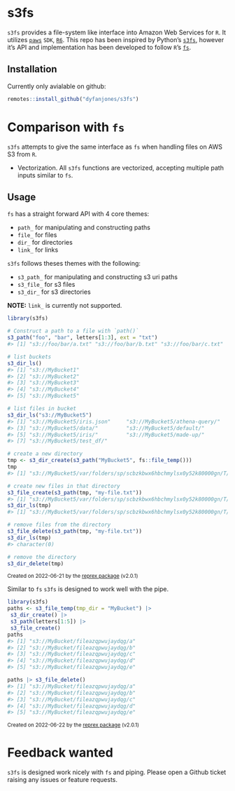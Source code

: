 
<!-- README.md is generated from README.Rmd. Please edit that file -->

# s3fs

`s3fs` provides a file-system like interface into Amazon Web Services
for `R`. It utilizes [`paws`](https://github.com/paws-r/paws) `SDK`,
[`R6`](https://github.com/r-lib/R6). This repo has been inspired by
Python’s [`s3fs`](https://github.com/fsspec/s3fs), however it’s API and
implementation has been developed to follow `R`’s
[`fs`](https://github.com/r-lib/fs).

## Installation

Currently only avialable on github:

``` r
remotes::install_github("dyfanjones/s3fs")
```

# Comparison with `fs`

`s3fs` attempts to give the same interface as `fs` when handling files
on AWS S3 from `R`.

-   Vectorization. All `s3fs` functions are vectorized, accepting
    multiple path inputs similar to `fs`.

## Usage

`fs` has a straight forward API with 4 core themes:

-   `path_` for manipulating and constructing paths
-   `file_` for files
-   `dir_` for directories
-   `link_` for links

`s3fs` follows theses themes with the following:

-   `s3_path_` for manipulating and constructing s3 uri paths
-   `s3_file_` for s3 files
-   `s3_dir_` for s3 directories

**NOTE:** `link_` is currently not supported.

``` r
library(s3fs)

# Construct a path to a file with `path()`
s3_path("foo", "bar", letters[1:3], ext = "txt")
#> [1] "s3://foo/bar/a.txt" "s3://foo/bar/b.txt" "s3://foo/bar/c.txt"

# list buckets
s3_dir_ls()
#> [1] "s3://MyBucket1"
#> [2] "s3://MyBucket2"                                        
#> [3] "s3://MyBucket3"               
#> [4] "s3://MyBucket4"                            
#> [5] "s3://MyBucket5"

# list files in bucket
s3_dir_ls("s3://MyBucket5")
#> [1] "s3://MyBucket5/iris.json"     "s3://MyBucket5/athena-query/"
#> [3] "s3://MyBucket5/data/"         "s3://MyBucket5/default/"     
#> [5] "s3://MyBucket5/iris/"         "s3://MyBucket5/made-up/"     
#> [7] "s3://MyBucket5/test_df/"

# create a new directory
tmp <- s3_dir_create(s3_path("MyBucket5", fs::file_temp()))
tmp
#> [1] "s3://MyBucket5/var/folders/sp/scbzkbwx6hbchmylsx0y52k80000gn/T/RtmpjtH1NO/file160d04e147723"

# create new files in that directory
s3_file_create(s3_path(tmp, "my-file.txt"))
#> [1] "s3://MyBucket5/var/folders/sp/scbzkbwx6hbchmylsx0y52k80000gn/T/RtmpjtH1NO/file160d04e147723/my-file.txt"
s3_dir_ls(tmp)
#> [1] "s3://MyBucket5/var/folders/sp/scbzkbwx6hbchmylsx0y52k80000gn/T/RtmpjtH1NO/file160d04e147723/my-file.txt"

# remove files from the directory
s3_file_delete(s3_path(tmp, "my-file.txt"))
s3_dir_ls(tmp)
#> character(0)

# remove the directory
s3_dir_delete(tmp)
```

<sup>Created on 2022-06-21 by the [reprex
package](https://reprex.tidyverse.org) (v2.0.1)</sup>

Similar to `fs` `s3fs` is designed to work well with the pipe.

``` r
library(s3fs)
paths <- s3_file_temp(tmp_dir = "MyBucket") |>
 s3_dir_create() |>
 s3_path(letters[1:5]) |>
 s3_file_create()
paths
#> [1] "s3://MyBucket/fileazqpwujaydqg/a"
#> [2] "s3://MyBucket/fileazqpwujaydqg/b"
#> [3] "s3://MyBucket/fileazqpwujaydqg/c"
#> [4] "s3://MyBucket/fileazqpwujaydqg/d"
#> [5] "s3://MyBucket/fileazqpwujaydqg/e"

paths |> s3_file_delete()
#> [1] "s3://MyBucket/fileazqpwujaydqg/a"
#> [2] "s3://MyBucket/fileazqpwujaydqg/b"
#> [3] "s3://MyBucket/fileazqpwujaydqg/c"
#> [4] "s3://MyBucket/fileazqpwujaydqg/d"
#> [5] "s3://MyBucket/fileazqpwujaydqg/e"
```

<sup>Created on 2022-06-22 by the [reprex
package](https://reprex.tidyverse.org) (v2.0.1)</sup>

# Feedback wanted

`s3fs` is designed work nicely with `fs` and piping. Please open a
Github ticket raising any issues or feature requests.
